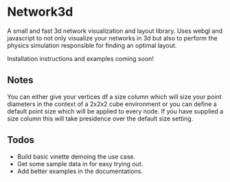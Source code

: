 # Network3d

A small and fast 3d network visualization and layout library. Uses webgl and javascript to not only visualize your networks in 3d but also to perform the physics simulation responsible for finding an optimal layout. 

Installation instructions and examples coming soon!


## Notes

You can either give your vertices df a size column which will size your point diameters in the context of a 2x2x2 cube environment or you can define a default point size which will be applied to every node. If you have supplied a size column this will take presidence over the default size setting. 

## Todos

- Build basic vinette demoing the use case. 
- Get some sample data in for easy trying out.
- Add better examples in the documentations.
